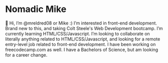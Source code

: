 <h1>Nomadic Mike</h1>
<p>
👋 Hi, I’m @mreldred08 or Mike :)
I’m interested in front-end development. Brand new to this, and taking Colt Steele's Web Development bootcamp. 
I’m currently learning HTML/CSS/Javascript.
I’m looking to collaborate on literally anything related to HTML/CSS/Javascript, and looking for a remote entry-level job related to front-end development. 
I have been working on freecodecamp.com as well. I have a Bachelors of Science, but am looking for a career change. 
</p>

<!---
mreldred08/mreldred08 is a ✨ special ✨ repository because its `README.md` (this file) appears on your GitHub profile.
You can click the Preview link to take a look at your changes.
--->
